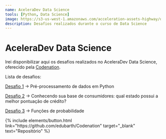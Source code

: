 ```yaml
---
name: AceleraDev Data Science
tools: [Python, Data Science]
image: https://s3-us-west-1.amazonaws.com/acceleration-assets-highway/ds-online-1/social-image.jpg
description: Desafios realizados durante o curso de Data Science
---
```


# AceleraDev Data Science

Irei disponibilizar aqui os desafios realizados no AceleraDev Data Science, oferecido pela <a href="https://www.codenation.dev/" target="_blank">Codenation</a>.

Lista de desafios:

<a href="https://github.com/edubarth/Codenation/blob/master/desafio_1.ipynb" target="_blank">Desafio 1</a> -> Pré-processamento de dados em Python

<a href="https://github.com/edubarth/Codenation/blob/master/desafio_2.ipynb" target="_blank">Desafio 2</a> -> Conhecendo sua base de consumidores: qual estado possui a melhor pontuação de crédito?

<a href="https://github.com/edubarth/Codenation/blob/master/desafio_3.ipynb" target="_blank">Desafio 3</a> -> Funções de probabilidade


<p class="text-center">
{% include elements/button.html link="https://github.com/edubarth/Codenation" target="_blank" text="Repositório" %}
